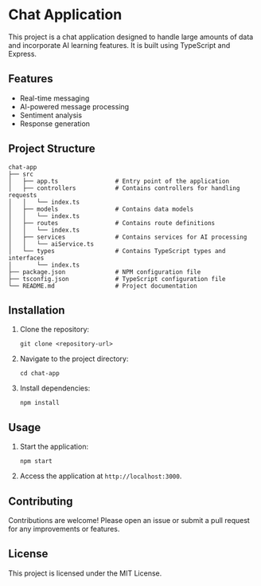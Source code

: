 # Chat Application

This project is a chat application designed to handle large amounts of data and incorporate AI learning features. It is built using TypeScript and Express.

## Features

- Real-time messaging
- AI-powered message processing
- Sentiment analysis
- Response generation

## Project Structure

```
chat-app
├── src
│   ├── app.ts                # Entry point of the application
│   ├── controllers           # Contains controllers for handling requests
│   │   └── index.ts
│   ├── models                # Contains data models
│   │   └── index.ts
│   ├── routes                # Contains route definitions
│   │   └── index.ts
│   ├── services              # Contains services for AI processing
│   │   └── aiService.ts
│   └── types                 # Contains TypeScript types and interfaces
│       └── index.ts
├── package.json              # NPM configuration file
├── tsconfig.json             # TypeScript configuration file
└── README.md                 # Project documentation
```

## Installation

1. Clone the repository:
   ```
   git clone <repository-url>
   ```
2. Navigate to the project directory:
   ```
   cd chat-app
   ```
3. Install dependencies:
   ```
   npm install
   ```

## Usage

1. Start the application:
   ```
   npm start
   ```
2. Access the application at `http://localhost:3000`.

## Contributing

Contributions are welcome! Please open an issue or submit a pull request for any improvements or features.

## License

This project is licensed under the MIT License.